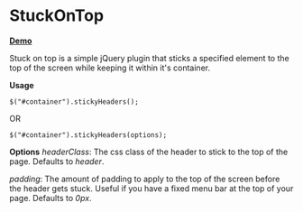 StuckOnTop
==================

**[Demo](http://robertfall.github.com/Stuck-On-Top/)**

Stuck on top is a simple jQuery plugin that sticks a specified element to the top of the screen while keeping it within it's container.

**Usage**
    
    $("#container").stickyHeaders();

OR 

    $("#container").stickyHeaders(options);

**Options**
*headerClass*: The css class of the header to stick to the top of the page. Defaults to *header*.

*padding*: The amount of padding to apply to the top of the screen before the header gets stuck. Useful if you have a fixed menu bar at the top of your page. Defaults to *0px*.
